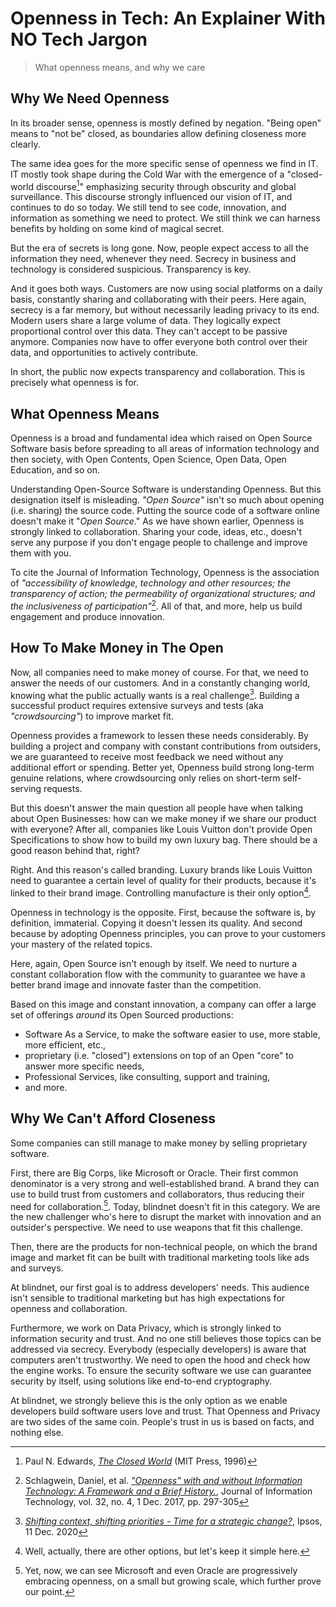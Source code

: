 # Openness in Tech: An Explainer With NO Tech Jargon

> What openness means, and why we care

## Why We Need Openness

In its broader sense, openness is mostly defined by negation. "Being open" means to "not be" closed, as boundaries allow defining closeness more clearly.

The same idea goes for the more specific sense of openness we find in IT. IT mostly took shape during the Cold War with the emergence of a "closed-world discourse[^1]" emphasizing security through obscurity and global surveillance. This discourse strongly influenced our vision of IT, and continues to do so today. We still tend to see code, innovation, and information as something we need to protect. We still think we can harness benefits by holding on some kind of magical secret.

But the era of secrets is long gone. Now, people expect access to all the information they need, whenever they need. Secrecy in business and technology is considered suspicious. Transparency is key.

And it goes both ways. Customers are now using social platforms on a daily basis, constantly sharing and collaborating with their peers. Here again, secrecy is a far memory, but without necessarily leading privacy to its end. Modern users share a large volume of data. They logically expect proportional control over this data. They can't accept to be passive anymore. Companies now have to offer everyone both control over their data, and opportunities to actively contribute.

In short, the public now expects transparency and collaboration. This is precisely what openness is for.

## What Openness Means

Openness is a broad and fundamental idea which raised on Open Source Software basis before spreading to all areas of information technology and then society, with Open Contents, Open Science, Open Data, Open Education, and so on.

Understanding Open-Source Software is understanding Openness. But this designation itself is misleading. _"Open Source"_ isn't so much about opening (i.e. sharing) the source code. Putting the source code of a software online doesn't make it "_Open Source_." As we have shown earlier, Openness is strongly linked to collaboration. Sharing your code, ideas, etc., doesn't serve any purpose if you don't engage people to challenge and improve them with you.

To cite the Journal of Information Technology, Openness is the association of _"accessibility of knowledge, technology and other resources; the transparency of action; the permeability of organizational structures; and the inclusiveness of participation"_[^2]. All of that, and more, help us build engagement and produce innovation.

## How To Make Money in The Open

Now, all companies need to make money of course. For that, we need to answer the needs of our customers. And in a constantly changing world, knowing what the public actually wants is a real challenge[^3]. Building a successful product requires extensive surveys and tests (aka _"crowdsourcing"_) to improve market fit.

Openness provides a framework to lessen these needs considerably. By building a project and company with constant contributions from outsiders, we are guaranteed to receive most feedback we need without any additional effort or spending. Better yet, Openness build strong long-term genuine relations, where crowdsourcing only relies on short-term self-serving requests.

But this doesn't answer the main question all people have when talking about Open Businesses: how can we make money if we share our product with everyone? After all, companies like Louis Vuitton don't provide Open Specifications to show how to build my own luxury bag. There should be a good reason behind that, right?

Right. And this reason's called branding. Luxury brands like Louis Vuitton need to guarantee a certain level of quality for their products, because it's linked to their brand image. Controlling manufacture is their only option[^4].

Openness in technology is the opposite. First, because the software is, by definition, immaterial. Copying it doesn't lessen its quality. And second because by adopting Openness principles, you can prove to your customers your mastery of the related topics.

Here, again, Open Source isn't enough by itself. We need to nurture a constant collaboration flow with the community to guarantee we have a better brand image and innovate faster than the competition.

Based on this image and constant innovation, a company can offer a large set of offerings _around_ its Open Sourced productions:

- Software As a Service, to make the software easier to use, more stable, more efficient, etc.,
- proprietary (i.e. "closed") extensions on top of an Open "core" to answer more specific needs,
- Professional Services, like consulting, support and training,
- and more.

## Why We Can't Afford Closeness

Some companies can still manage to make money by selling proprietary software.

First, there are Big Corps, like Microsoft or Oracle. Their first common denominator is a very strong and well-established brand. A brand they can use to build trust from customers and collaborators, thus reducing their need for collaboration.[^5]. Today, blindnet doesn't fit in this category. We are the new challenger who's here to disrupt the market with innovation and an outsider's perspective. We need to use weapons that fit this challenge.

Then, there are the products for non-technical people, on which the brand image and market fit can be built with traditional marketing tools like ads and surveys.

At blindnet, our first goal is to address developers' needs. This audience isn't sensible to traditional marketing but has high expectations for openness and collaboration.

Furthermore, we work on Data Privacy, which is strongly linked to information security and trust. And no one still believes those topics can be addressed via secrecy. Everybody (especially developers) is aware that computers aren't trustworthy. We need to open the hood and check how the engine works. To ensure the security software we use can guarantee security by itself, using solutions like end-to-end cryptography.

At blindnet, we strongly believe this is the only option as we enable developers build software users love and trust. That Openness and Privacy are two sides of the same coin. People's trust in us is based on facts, and nothing else.


[^1]: Paul N. Edwards, _[The Closed World](https://mitpress.mit.edu/books/closed-world)_ (MIT Press, 1996)
[^2]: Schlagwein, Daniel, et al. _["Openness" with and without Information Technology: A Framework and a Brief History.](https://journals.sagepub.com/doi/10.1057/s41265-017-0049-3)_, Journal of Information Technology, vol. 32, no. 4, 1 Dec. 2017, pp. 297-305
[^3]: _[Shifting context, shifting priorities - Time for a strategic change?](https://www.ipsos.com/en/shifting-context-shifting-priorities)_, Ipsos, 11 Dec. 2020
[^4]: Well, actually, there are other options, but let's keep it simple here.
[^5]: Yet, now, we can see Microsoft and even Oracle are progressively embracing openness, on a small but growing scale, which further prove our point.
